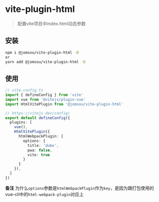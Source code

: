 # vite-plugin-html
> 配置vite项目中index.html动态参数

## 安装
```bash
npm i @jomsou/vite-plugin-html -D
or 
yarn add @jomsou/vite-plugin-html -D
```

## 使用
```ts
// vite.config.ts
import { defineConfig } from 'vite'
import vue from '@vitejs/plugin-vue'
import HtmlVitePlugin from '@jomsou/vite-plugin-html'

// https://vitejs.dev/config/
export default defineConfig({
  plugins: [
    vue(),
    HtmlVitePlugin({
      htmlWebpackPlugin: {
        options: {
          title: 'dubo',
          pwa: false,
          vite: true
        }
      }
    }),
  ]
})
```

**备注**
为什么`options`参数是`htmlWebpackPlugin`作为`key`，是因为跟打包使用的vue-cli中的`html-webpack-plugin`对应上

